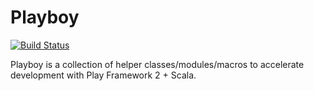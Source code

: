 # Playboy

[![Build Status](http://bluebird.keichi.net/github.com/keichi/playboy/status.svg?branch=master)](http://bluebird.keichi.net/github.com/keichi/playboy)

Playboy is a collection of helper classes/modules/macros to accelerate
development with Play Framework 2 + Scala.
